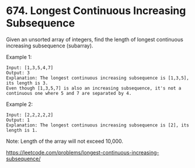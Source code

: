 # 674. Longest Continuous Increasing Subsequence

Given an unsorted array of integers, find the length of longest continuous increasing subsequence (subarray).

Example 1:

```Text
Input: [1,3,5,4,7]
Output: 3
Explanation: The longest continuous increasing subsequence is [1,3,5], its length is 3.
Even though [1,3,5,7] is also an increasing subsequence, it's not a continuous one where 5 and 7 are separated by 4.
```

Example 2:

```Text
Input: [2,2,2,2,2]
Output: 1
Explanation: The longest continuous increasing subsequence is [2], its length is 1.
```

Note: Length of the array will not exceed 10,000.

<https://leetcode.com/problems/longest-continuous-increasing-subsequence/>
